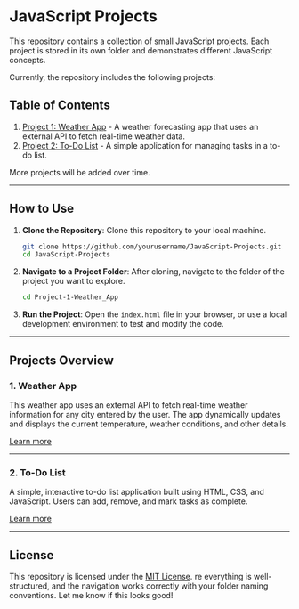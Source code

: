 
# JavaScript Projects

This repository contains a collection of small JavaScript projects. Each project is stored in its own folder and demonstrates different JavaScript concepts.

Currently, the repository includes the following projects:

## Table of Contents

1. [Project 1: Weather App](./Project-1-Weather_App/README.md) - A weather forecasting app that uses an external API to fetch real-time weather data.
2. [Project 2: To-Do List](./Project-2-To_Do_List/README.md) - A simple application for managing tasks in a to-do list.

More projects will be added over time.

---

## How to Use

1. **Clone the Repository**: Clone this repository to your local machine.
   
   ```bash
   git clone https://github.com/yourusername/JavaScript-Projects.git
   cd JavaScript-Projects
   ```

2. **Navigate to a Project Folder**: After cloning, navigate to the folder of the project you want to explore.

   ```bash
   cd Project-1-Weather_App
   ```

3. **Run the Project**: Open the `index.html` file in your browser, or use a local development environment to test and modify the code.

---

## Projects Overview

### 1. Weather App

This weather app uses an external API to fetch real-time weather information for any city entered by the user. The app dynamically updates and displays the current temperature, weather conditions, and other details.

[Learn more](./Project-1-Weather_App/README.md)

---

### 2. To-Do List

A simple, interactive to-do list application built using HTML, CSS, and JavaScript. Users can add, remove, and mark tasks as complete.

[Learn more](./Project-2-To_Do_List/README.md)

---

## License

This repository is licensed under the [MIT License](./LICENSE).
re everything is well-structured, and the navigation works correctly with your folder naming conventions. Let me know if this looks good!
